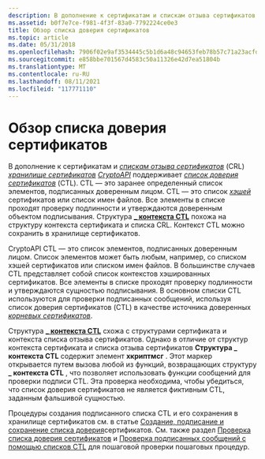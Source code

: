 ```yaml
---
description: В дополнение к сертификатам и спискам отзыва сертификатов (CRL) хранилище сертификатов CryptoAPI поддерживает список доверия сертификатов (CTL).
ms.assetid: b0f7e7ce-f981-4f3f-83a0-7792224ce0e3
title: Обзор списка доверия сертификатов
ms.topic: article
ms.date: 05/31/2018
ms.openlocfilehash: 7906f02e9af3534445c5b1d6a48c94653feb78b57c71a23acfd9af51477cd050
ms.sourcegitcommit: e858bbe701567d4583c50a11326e42d7ea51804b
ms.translationtype: MT
ms.contentlocale: ru-RU
ms.lasthandoff: 08/11/2021
ms.locfileid: "117771110"
---
```

# <a name="certificate-trust-list-overview"></a>Обзор списка доверия сертификатов

В дополнение к сертификатам и [*спискам отзыва сертификатов*](../secgloss/c-gly.md) (CRL) [*хранилище сертификатов*](../secgloss/c-gly.md) [*CryptoAPI*](../secgloss/c-gly.md) поддерживает [*список доверия сертификатов*](../secgloss/c-gly.md) (CTL). CTL — это заранее определенный список элементов, подписанных доверенным лицом. CTL — это список [*хэшей*](../secgloss/h-gly.md) сертификатов или список имен файлов. Все элементы в списке проходят проверку подлинности и утверждаются доверенным объектом подписывания. Структура [**\_ контекста CTL**](/windows/desktop/api/Wincrypt/ns-wincrypt-ctl_context) похожа на структуру контекста сертификата и списка CRL. Контекст CTL можно сохранить в хранилище сертификатов.

CryptoAPI CTL — это список элементов, подписанных доверенным лицом. Список элементов может быть любым, например, со списком хэшей сертификатов или списком имен файлов. В большинстве случаев CTL представляет собой список контекстов хэшированных сертификатов. Все элементы в списке проходят проверку подлинности и утверждаются сущностью подписывания. В основном списки CTL используются для проверки подписанных сообщений, используя список доверия сертификатов (CTL) в качестве источника доверенных [*корневых сертификатов*](../secgloss/r-gly.md).

Структура [**\_ контекста CTL**](/windows/desktop/api/Wincrypt/ns-wincrypt-ctl_context) схожа с структурами сертификата и контекста списка отзыва сертификатов. Однако в отличие от структур контекста сертификата и списка отзыва сертификатов **Структура \_ контекста CTL** содержит элемент **хкриптмсг** . Этот маркер открывается путем вызова любой из функций, возвращающих структуру **\_ контекста CTL** , что позволяет использовать функции сообщений для проверки подписи CTL. Эта проверка необходима, чтобы убедиться, что список доверия сертификатов не является фиктивным CTL, заданным фальшивой сущностью.

Процедуры создания подписанного списка CTL и его сохранения в хранилище сертификатов см. в статье [Создание, подписание и сохранение списка доверия](creating-signing-and-storing-a-ctl.md)сертификатов. См. также раздел [Проверка списка доверия сертификатов](verifying-a-ctl.md) и [Проверка подписанных сообщений с помощью списков CTL](verifying-signed-messages-by-using-ctls.md) для пошаговой проверки пошаговых процедур.

 

 
